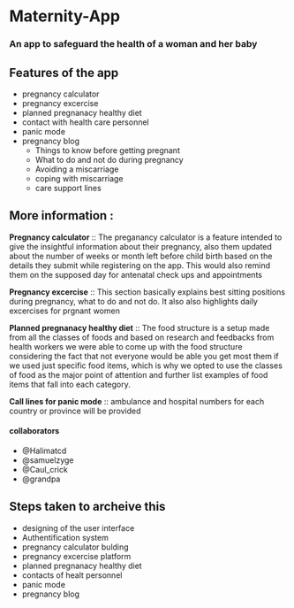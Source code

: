 <html>
<h1> Maternity-App </h1>
  <h3> An app to safeguard the health of a woman and her baby </h3>
  <h2> Features of the app </h2>
  <ul> 
    <li>pregnancy calculator</li>
    <li>pregnancy excercise</li>
    <li>planned pregnanacy healthy diet</li>
    <li>contact with health care personnel</li>
    <li>panic mode</li>
    <li>pregnancy blog
      <ul>
        <li>Things to know before getting pregnant</li>
        <li>What to do and not do during pregnancy</li>
        <li>Avoiding a miscarriage</li>
        <li>coping with miscarriage</li>
        <li> care support lines</li>
      </ul>
    </li>
  </ul>
   <h2> More information :</h2>
  <p> <b>Pregnancy calculator</b> :: The preganancy calculator is a feature intended to give the insightful information about their pregnancy, also  them updated about the number of weeks or month left before child birth based on the details they submit while registering on the app. This would also remind them on the supposed day for antenatal check ups and appointments </p>
  <p> <b>Pregnancy excercise</b> :: This section basically explains best sitting positions during pregnancy, what to do and not do. It also also highlights daily excercises for prgnant women</p>
  <p> <b>Planned pregnanacy healthy diet</b> :: The food structure is a setup made from all the classes of foods and based on research and feedbacks from health workers we were able to come up with the food structure considering the fact that not everyone would be able you get most them if we used just specific food items, which is why we opted to use the classes of food as the major point of attention and further list examples of food items that fall into each category.</p>
  <p> <b>Call lines for panic mode</b> :: ambulance and hospital numbers for each country or province will be provided</p>
  <h4> collaborators </h4>
    <ul> 
      <li> @Halimatcd</li>
       <li>@samuelzyge</li>
        <li>@Caul_crick</li>
         <li>@grandpa</li>
    </ul>
  <h2> Steps taken to archeive this </h2>
  <ul>
  <li>designing of the user interface</li>
   <li>Authentification system</li>
    <li>pregnancy calculator bulding</li>
    <li>pregnancy excercise platform</li>
    <li>planned pregnanacy healthy diet</li>
    <li>contacts of healt personnel</li>
    <li>panic mode</li>
    <li>pregnancy blog</li>
  </ul>
    
    
</html>
